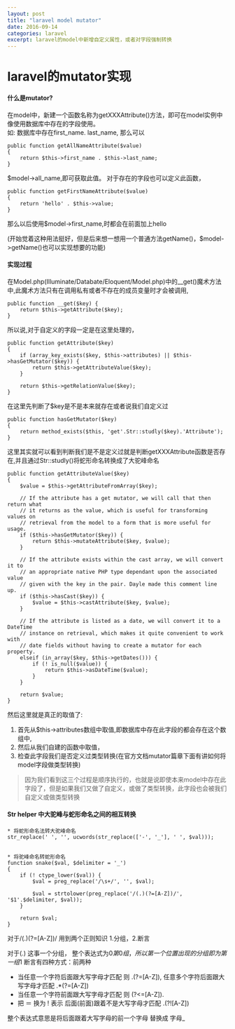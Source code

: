 ```yaml
---
layout: post
title: "laravel model mutator"
date: 2016-09-14
categories: laravel
excerpt: laravel的model中新增自定义属性，或者对字段强制转换
---
```


# laravel的mutator实现

#### 什么是mutator?
在model中，新建一个函数名称为getXXXAttribute()方法，即可在model实例中像使用数据库中存在的字段使用。  
如: 数据库中存在first_name. last_name, 那么可以

    public function getAllNameAttribute($value)
    {
        return $this->first_name . $this->last_name;
    }

$model->all_name,即可获取此值。
对于存在的字段也可以定义此函数，

    public function getFirstNameAttribute($value)
    {
        return 'hello' . $this->value;
    }

那么以后使用$model->first_name,时都会在前面加上hello

(开始觉着这种用法挺好，但是后来想一想用一个普通方法getName()，$model->getName()也可以实现想要的功能)

#### 实现过程

在Model.php(Illuminate/Databate/Eloquent/Model.php)中的__get()魔术方法中,此魔术方法只有在调用私有或者不存在的成员变量时才会被调用,

    public function __get($key) {
        return $this->getAttribute($key);
    }

所以说,对于自定义的字段一定是在这里处理的，


    public function getAttribute($key)
    {
        if (array_key_exists($key, $this->attributes) || $this->hasGetMutator($key)) {
            return $this->getAttributeValue($key);
        }

        return $this->getRelationValue($key);
    }

在这里先判断了$key是不是本来就存在或者说我们自定义过

    public function hasGetMutator($key)
    {
        return method_exists($this, 'get'.Str::studly($key).'Attribute');
    }

这里其实就可以看到判断我们是不是定义过就是判断getXXXAttribute函数是否存在,并且通过Str::studly()将蛇形命名转换成了大驼峰命名

    public function getAttributeValue($key)
    {
        $value = $this->getAttributeFromArray($key);

        // If the attribute has a get mutator, we will call that then return what
        // it returns as the value, which is useful for transforming values on
        // retrieval from the model to a form that is more useful for usage.
        if ($this->hasGetMutator($key)) {
            return $this->mutateAttribute($key, $value);
        }

        // If the attribute exists within the cast array, we will convert it to
        // an appropriate native PHP type dependant upon the associated value
        // given with the key in the pair. Dayle made this comment line up.
        if ($this->hasCast($key)) {
            $value = $this->castAttribute($key, $value);
        }

        // If the attribute is listed as a date, we will convert it to a DateTime
        // instance on retrieval, which makes it quite convenient to work with
        // date fields without having to create a mutator for each property.
        elseif (in_array($key, $this->getDates())) {
            if (! is_null($value)) {
                return $this->asDateTime($value);
            }
        }

        return $value;
    }

然后这里就是真正的取值了:
1. 首先从$this->attributes数组中取值,即数据库中存在此字段的都会存在这个数组中,
2. 然后从我们自建的函数中取值，
3. 检查此字段我们是否定义过类型转换(在官方文档mutator篇章下面有讲如何将model字段做类型转换)

> 因为我们看到这三个过程是顺序执行的，也就是说即使本来model中存在此字段了，但是如果我们又做了自定义，或做了类型转换，此字段也会被我们自定义或做类型转换

#### Str helper 中大驼峰与蛇形命名之间的相互转换

    * 将蛇形命名法转大驼峰命名
    str_replace(' ', '', ucwords(str_replace(['-', '_'], ' ', $val)));


    * 将驼峰命名转蛇形命名
    function snake($val, $delimiter = '_')
    {
        if (! ctype_lower($val)) {
            $val = preg_replace('/\s+/', '', $val);

            $val = strtolower(preg_replace('/(.)(?=[A-Z])/', '$1'.$delimiter, $val));
        }

        return $val;
    }


对于/(.)(?=[A-Z])/ 用到两个正则知识 1.分组，2.断言

对于(.) 这事一个分组， 整个表达式为$0 第0组，所以第一个位置出现的分组即为第一组$1
断言有四种方式：前两种  
* 当任意一个字符后面跟大写字母才匹配 则 .(?=[A-Z]),   任意多个字符后面跟大写字母才匹配 .*(?=[A-Z])  
* 当任意一个字符前面跟大写字母才匹配 则 (?<=[A-Z]).  
* 把 ＝ 换为 ! 表示 后面(前面)跟着不是大写字母才匹配 .(?![A-Z])

整个表达式意思是将后面跟着大写字母的前一个字母 替换成 字母_

